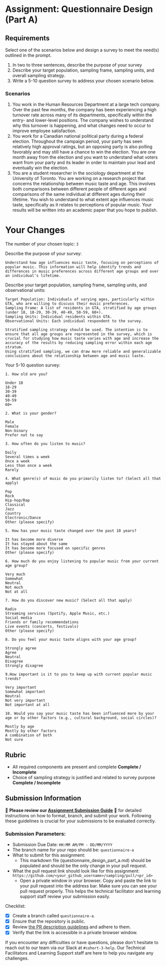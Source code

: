 # Assignment: Questionnaire Design (Part A)

## Requirements
Select one of the scenarios below and design a survey to meet the need(s) outlined in the prompt.

1.	In two to three sentences, describe the purpose of your survey
2.	Describe your target population, sampling frame, sampling units, and overall sampling strategy.
3.	Write a 5-10 question survey to address your chosen scenario below.


### Scenarios
1.	You work in the Human Resources Department at a large tech company. Over the past few months, the company has been experiencing a high turnover rate across many of its departments, specifically within the entry- and lower-level positions. The company wishes to understand why this turnover is happening, and what changes need to occur to improve employee satisfaction.
2.	You work for a Canadian national political party during a federal election. Throughout the campaign period, your party has seen relatively high approval ratings, but an opposing party is also polling favorably and may still have a chance to win the election. You are one month away from the election and you want to understand what voters want from your party and its leader in order to maintain your lead and eventually win the election.
3.	You are a student researcher in the sociology department at the University of Toronto. You are working on a research project that concerns the relationship between music taste and age. This involves both comparisons between different people of different ages and comparisons of the same individual at different ages during their lifetime. You wish to understand to what extent age influences music taste, specifically as it relates to perceptions of popular music. Your results will be written into an academic paper that you hope to publish.


# Your Changes

The number of your chosen topic: `3`

Describe the purpose of your survey:
```
Understand how age influences music taste, focusing on perceptions of popular music. This information will help identify trends and differences in music preferences across different age groups and over an individual's lifetime.
```

Describe your target population, sampling frame, sampling units, and observational units:
```
Target Population: Individuals of varying ages, particularly within GTA, who are willing to discuss their music preferences.
Sampling Frame: A list of residents in GTA, stratified by age groups (under 18, 18-29, 30-39, 40-49, 50-59, 60+).
Sampling Units: Individual residents within GTA.
Observational Units: Each individual respondent to the survey.

Stratified sampling strategy should be used. The intention is to ensure that all age groups are represented in the survey, which is crucial for studying how music taste varies with age and increase the accuracy of the results by reducing sampling error within each age stratum.
Using stratified sampling, we can draw more reliable and generalizable conclusions about the relationship between age and music taste.

```

Your 5-10 question survey:
```
1. How old are you?

Under 18
18-29
30-39
40-49
50-59
60+

2. What is your gender?

Male
Female
Non-binary
Prefer not to say

3. How often do you listen to music?

Daily
Several times a week
Once a week
Less than once a week
Rarely

4. What genre(s) of music do you primarily listen to? (Select all that apply)

Pop
Rock
Hip-hop/Rap
Classical
Jazz
Country
Electronic/Dance
Other (please specify)

5. How has your music taste changed over the past 10 years?

It has become more diverse
It has stayed about the same
It has become more focused on specific genres
Other (please specify)

6. How much do you enjoy listening to popular music from your current age group?

Very much
Somewhat
Neutral
Not much
Not at all

7. How do you discover new music? (Select all that apply)

Radio
Streaming services (Spotify, Apple Music, etc.)
Social media
Friends or family recommendations
Live events (concerts, festivals)
Other (please specify)

8. Do you feel your music taste aligns with your age group?

Strongly agree
Agree
Neutral
Disagree
Strongly disagree

9.How important is it to you to keep up with current popular music trends?

Very important
Somewhat important
Neutral
Not very important
Not important at all

10. Would you say your music taste has been influenced more by your age or by other factors (e.g., cultural background, social circles)?

Mostly by age
Mostly by other factors
A combination of both
Not sure
```

## Rubric

-	All required components are present and complete **Complete / Incomplete**
-	Choice of sampling strategy is justified and related to survey purpose **Complete / Incomplete**

## Submission Information

🚨 **Please review our [Assignment Submission Guide](https://github.com/UofT-DSI/onboarding/blob/main/onboarding_documents/submissions.md)** 🚨 for detailed instructions on how to format, branch, and submit your work. Following these guidelines is crucial for your submissions to be evaluated correctly.

### Submission Parameters:
* Submission Due Date: `HH:MM AM/PM - DD/MM/YYYY`
* The branch name for your repo should be: `questionnaire-a`
* What to submit for this assignment:
    * This markdown file (questionnaire_design_part_a.md) should be populated and should be the only change in your pull request.
* What the pull request link should look like for this assignment: `https://github.com/<your_github_username>/sampling/pull/<pr_id>`
    * Open a private window in your browser. Copy and paste the link to your pull request into the address bar. Make sure you can see your pull request properly. This helps the technical facilitator and learning support staff review your submission easily.

Checklist:
- [X] Create a branch called `questionnaire-a`.
- [X] Ensure that the repository is public.
- [X] Review [the PR description guidelines](https://github.com/UofT-DSI/onboarding/blob/main/onboarding_documents/submissions.md#guidelines-for-pull-request-descriptions) and adhere to them.
- [X] Verify that the link is accessible in a private browser window.

If you encounter any difficulties or have questions, please don't hesitate to reach out to our team via our Slack at `#cohort-3-help`. Our Technical Facilitators and Learning Support staff are here to help you navigate any challenges.

